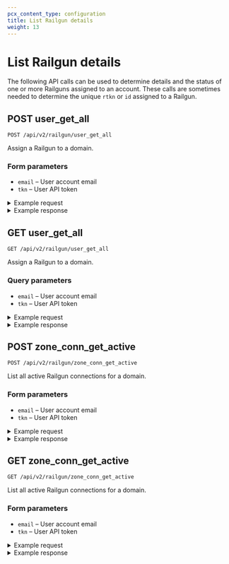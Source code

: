 ```yaml
---
pcx_content_type: configuration
title: List Railgun details
weight: 13
---
```


# List Railgun details

The following API calls can be used to determine details and the status of one or more Railguns assigned to an account. These calls are sometimes needed to determine the unique `rtkn` or `id` assigned to a Railgun.

## POST user\_get\_all

`POST /api/v2/railgun/user_get_all`

Assign a Railgun to a domain.

### Form parameters

*   `email` – User account email
*   `tkn` – User API token

<details>
<summary>Example request</summary>
<div>

```txt
POST /api/v2/railgun/user_get_all HTTP/1.1
Host: www.cloudflare.com
Accept: */*
Content-Type: application/x-www-form-urlencoded

Example form parameters

email=user%40cloudflare.com
tkn=a1b2c3d4e5f6g7h8i9j0k1l2m3n4o5pp
```

</div>
</details>

<details>
<summary>Example response</summary>
<div>

```json
HTTP/1.1 200 OK
Content-Type: application/json

{
    "msg": null,
    "response": {
        "act": "railgun_user_get_all",
        "railguns": {
            "count": 5,
            "objs": [
                {
                    "cdate": "2012-10-27 16:34:37.718746-07",
                    "edate": "2012-11-06 13:02:16.153332-08",
                    "props": {
                        "build": "2012-10-27-1257",
                        "number": "2.6.0",
                        "revision": "ff3f8f25f5238de327cf34059659de0738399176"
                    },
                    "railgun_activated_on": "2012-11-06 13:02:16.122355-08",
                    "railgun_api_key": "a1b2c3d4e5f6g7h8i9j0k1l2m3n4o5pp",
                    "railgun_deleted_on": null,
                    "railgun_host_id": null,
                    "railgun_id": "1",
                    "railgun_ip": null,
                    "railgun_mode": "1",
                    "railgun_name": "RG_100f5777999990edb60d2db56627f9",
                    "railgun_port": "2408",
                    "railgun_pubname": "Railgun for example.com",
                    "railgun_rec_id": "100",
                    "railgun_rec_name": "rg-d65dfffff666a75fd3dea2a7cfeede90.port2408.net",
                    "railgun_status": "V",
                    "railgun_tag": "a18bbbbc555f4g6h2i8j222l711n",
                    "railgun_type": "user",
                    "railgun_user_id": "1000"
                },
                {
                    "cdate": "2012-11-02 00:03:33.17205-07",
                    "edate": "2012-11-02 00:03:33.17205-07",
                    "props": {
                        "build": null,
                        "number": null,
                        "revision": null
                    },
                    "railgun_activated_on": null,
                    "railgun_api_key": "a1b2c3d4e5f6g7h8i9j0k1l2m3n4o5pp",
                    "railgun_deleted_on": null,
                    "railgun_host_id": null,
                    "railgun_id": "178",
                    "railgun_ip": null,
                    "railgun_mode": "0",
                    "railgun_name": "RG_000f7777999690edb60d2db56627f9",
                    "railgun_port": "2408",
                    "railgun_pubname": "Railgun for mydomain.com",
                    "railgun_rec_id": null,
                    "railgun_rec_name": null,
                    "railgun_status": "INI",
                    "railgun_tag": "d18bbbbc555f4g6h2i8j222l711n",
                    "railgun_type": "user",
                    "railgun_user_id": "1000"
                }
            ]
        }
    },
    "result": "success"
}
```

</div>
</details>

## GET user\_get\_all

`GET /api/v2/railgun/user_get_all`

Assign a Railgun to a domain.

### Query parameters

*   `email` – User account email
*   `tkn` – User API token

<details>
<summary>Example request</summary>
<div>

```txt
GET /api/v2/railgun/user_get_all?email=&tkn= HTTP/1.1
Host: www.cloudflare.com
Accept: */*
Content-Type: application/x-www-form-urlencoded

Example query string parameters:

email=user%40cloudflare.com
tkn=a1b2c3d4e5f6g7h8i9j0k1l2m3n4o5pp
```

</div>
</details>

<details>
<summary>Example response</summary>
<div>

```json
HTTP/1.1 200 OK
Content-Type: application/json

{
    "msg": null,
    "response": {
        "act": "railgun_user_get_all",
        "railguns": {
            "count": 5,
            "objs": [
                {
                    "cdate": "2012-10-27 16:34:37.718746-07",
                    "edate": "2012-11-06 13:02:16.153332-08",
                    "props": {
                        "build": "2012-10-27-1257",
                        "number": "2.6.0",
                        "revision": "ff3f8f25f5238de327cf34059659de0738399176"
                    },
                    "railgun_activated_on": "2012-11-06 13:02:16.122355-08",
                    "railgun_api_key": "a1b2c3d4e5f6g7h8i9j0k1l2m3n4o5pp",
                    "railgun_deleted_on": null,
                    "railgun_host_id": null,
                    "railgun_id": "1",
                    "railgun_ip": null,
                    "railgun_mode": "1",
                    "railgun_name": "RG_100f5777999990edb60d2db56627f9",
                    "railgun_port": "2408",
                    "railgun_pubname": "Railgun for example.com",
                    "railgun_rec_id": "100",
                    "railgun_rec_name": "rg-d65dfffff666a75fd3dea2a7cfeede90.port2408.net",
                    "railgun_status": "V",
                    "railgun_tag": "a18bbbbc555f4g6h2i8j222l711n",
                    "railgun_type": "user",
                    "railgun_user_id": "1000"
                },
                {
                    "cdate": "2012-11-02 00:03:33.17205-07",
                    "edate": "2012-11-02 00:03:33.17205-07",
                    "props": {
                        "build": null,
                        "number": null,
                        "revision": null
                    },
                    "railgun_activated_on": null,
                    "railgun_api_key": "a1b2c3d4e5f6g7h8i9j0k1l2m3n4o5pp",
                    "railgun_deleted_on": null,
                    "railgun_host_id": null,
                    "railgun_id": "178",
                    "railgun_ip": null,
                    "railgun_mode": "0",
                    "railgun_name": "RG_000f7777999690edb60d2db56627f9",
                    "railgun_port": "2408",
                    "railgun_pubname": "Railgun for mydomain.com",
                    "railgun_rec_id": null,
                    "railgun_rec_name": null,
                    "railgun_status": "INI",
                    "railgun_tag": "d18bbbbc555f4g6h2i8j222l711n",
                    "railgun_type": "user",
                    "railgun_user_id": "1000"
                }
            ]
        }
    },
    "result": "success"
}
```

</div>
</details>

## POST zone\_conn\_get\_active

`POST /api/v2/railgun/zone_conn_get_active`

List all active Railgun connections for a domain.

### Form parameters

*   `email` – User account email
*   `tkn` – User API token

<details>
<summary>Example request</summary>
<div>

```txt
POST /api/v2/railgun/zone_conn_get_active HTTP/1.1
Host: www.cloudflare.com
Accept: */*
Content-Type: application/x-www-form-urlencoded

Example form parameters:

email=user%40cloudflare.com
tkn=a1b2c3d4e5f6g7h8i9j0k1l2m3n4o5pp
z=example.com
```

</div>
</details>

<details>
<summary>Example response</summary>
<div>

```json
HTTP/1.1 200 OK
Content-Type: application/json

{
    "msg": null,
    "response": {
        "act": "railgun_zone_conn_get_active",
        "railgun_conn": {
            "obj": {
                    "railgun_conn_id": "2",
                    "railgun_id": "123",
                    "railgun_conn_status": "V",
                    "railgun_conn_mode": "1",
                    "railgun_enabled": "t",
                }
        }
    },
    "result": "success"
}
```

</div>
</details>

## GET zone\_conn\_get\_active

`GET /api/v2/railgun/zone_conn_get_active`

List all active Railgun connections for a domain.

### Form parameters

*   `email` – User account email
*   `tkn` – User API token

<details>
<summary>Example request</summary>
<div>

```txt
GET /api/v2/railgun/zone_conn_get_active?email=&tkn=&z= HTTP/1.1
Host: www.cloudflare.com
Accept: */*
Content-Type: application/x-www-form-urlencoded

Example query string parameters:

email=user%40cloudflare.com
tkn=a1b2c3d4e5f6g7h8i9j0k1l2m3n4o5pp
z=example.com
```

</div>
</details>

<details>
<summary>Example response</summary>
<div>

```json
HTTP/1.1 200 OK
Content-Type: application/json

{
    "msg": null,
    "response": {
        "act": "railgun_zone_conn_get_active",
        "railgun_conn": {
            "obj": {
                    "railgun_conn_id": "2",
                    "railgun_id": "123",
                    "railgun_conn_status": "V",
                    "railgun_conn_mode": "1",
                    "railgun_enabled": "t",
                }
        }
    },
    "result": "success"
}
```

</div>
</details>
